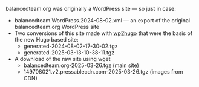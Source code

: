 balancedteam.org was originally a WordPress site — so just in case:

* balancedteam.WordPress.2024-08-02.xml — an export of the original balancedteam.org WordPress site
* Two conversions of this site made with [wp2hugo](https://github.com/ashishb/wp2hugo) that were the basis of the new Hugo based site:
    - generated-2024-08-02-17-30-02.tgz
    - generated-2025-03-13-10-38-11.tgz
* A download of the raw site using wget
    - balancedteam.org-2025-03-26.tgz (main site)
    - 149708021.v2.pressablecdn.com-2025-03-26.tgz (images from CDN)
